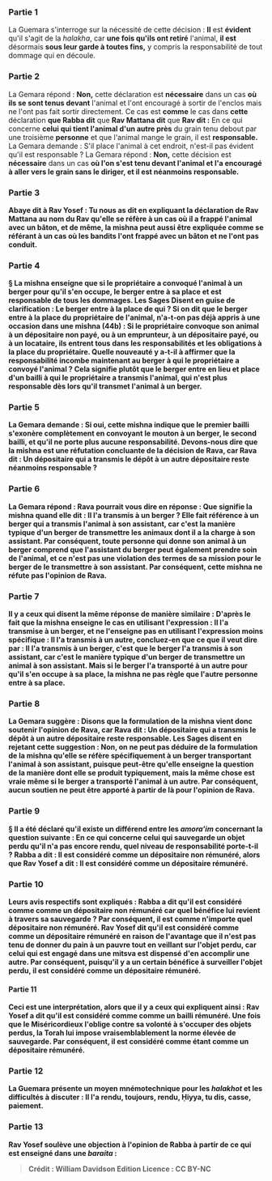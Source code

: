 
### Partie 1
La Guemara s'interroge sur la nécessité de cette décision : <b>Il</b> est <b>évident</b> qu'il s'agit de la <i>halakha</i>, car <b>une fois qu'ils ont retiré</b> l'animal, <b>il est</b> désormais <b>sous leur garde à toutes fins,</b> y compris la responsabilité de tout dommage qui en découle.

### Partie 2
La Gemara répond : <b>Non,</b> cette déclaration est <b>nécessaire</b> dans un cas <b>où ils se sont tenus devant</b> l'animal et l'ont encouragé à sortir de l'enclos mais ne l'ont pas fait sortir directement. Ce cas est <b>comme</b> le cas dans <b>cette</b> déclaration <b>que Rabba dit</b> que <b>Rav Mattana dit</b> que <b>Rav dit :</b> En ce qui concerne <b>celui qui tient l'animal d'un autre près</b> du grain tenu debout par une troisième <b>personne</b> et que l'animal mange le grain, il est <b>responsable.</b> La Gemara demande : S'il place l'animal à cet endroit, n'est-il pas évident qu'il est responsable ? La Gemara répond : <b>Non,</b> cette décision est <b>nécessaire</b> dans un cas <b>où l'on <b>s'est tenu devant l'animal</b> et l'a encouragé à aller vers le grain sans le diriger, et il est néanmoins responsable.

### Partie 3
<b>Abaye dit à Rav Yosef : Tu nous as dit</b> en expliquant la déclaration de Rav Mattana au nom du Rav qu'elle se réfère à un cas où <b>il a frappé</b> l'animal avec un bâton, <b>et</b> de même, la mishna peut <b>aussi</b> être expliquée comme se référant à un cas <b>où</b> les <b>bandits l'ont frappé</b> avec un bâton et ne l'ont pas conduit.

### Partie 4
§ La mishna enseigne que si le propriétaire a <b>convoqué</b> l'animal <b>à un berger</b> pour qu'il s'en occupe, <b>le berger entre</b> à sa place et est responsable de tous les dommages. Les Sages <b>Disent</b> en guise de clarification : Le berger entre <b>à la place de qui ? Si on dit</b> que le berger entre <b>à la place du propriétaire de l'animal,</b> n'a-t-on pas <b>déjà <b>appris à une occasion</b> dans une mishna (44b) : Si le propriétaire <b>convoque</b> son animal <b>à un dépositaire non payé, ou à un emprunteur, à un dépositaire payé, ou à un locataire, ils entrent tous</b> dans les responsabilités et les obligations <b>à la place du propriétaire.</b> Quelle nouveauté y a-t-il à affirmer que la responsabilité incombe maintenant au berger à qui le propriétaire a convoyé l'animal ? <b>Cela signifie plutôt que le berger entre <b>en lieu et place d'un bailli</b> à qui le propriétaire a transmis l'animal, qui n'est plus responsable dès lors qu'il transmet l'animal à un berger.

### Partie 5
La Gemara demande : Si oui, cette mishna indique que <b>le premier bailli s'exonère complètement</b> en convoyant le mouton à un berger, le second bailli, et qu'il ne porte plus aucune responsabilité. <b>Devons-nous dire que</b> la mishna est <b>une réfutation concluante de</b> la décision de <b>Rava, car Rava dit : Un dépositaire qui a transmis</b> le dépôt <b>à</b> un autre <b>dépositaire</b> reste néanmoins <b>responsable ?</b>

### Partie 6
La Gemara répond : <b>Rava</b> pourrait <b>vous dire</b> en réponse : <b>Que signifie la mishna quand elle dit : <b>Il l'a transmis à un berger ?</b> Elle fait référence à un berger qui a transmis l'animal <b>à</b> son <b>assistant, car c'est</b> la manière typique d'un berger de transmettre</b> les animaux dont il a la charge <b>à son assistant. </b> Par conséquent, toute personne qui donne son animal à un berger comprend que l'assistant du berger peut également prendre soin de l'animal, et ce n'est pas une violation des termes de sa mission pour le berger de le transmettre à son assistant. Par conséquent, cette mishna ne réfute pas l'opinion de Rava.

### Partie 7
<b>Il y a</b> ceux <b>qui disent</b> la même réponse de manière similaire : <b>D'après</b> le fait <b>que</b> la mishna <b>enseigne</b> le cas en utilisant l'expression : <b>Il l'a transmise à un berger, et ne l'enseigne pas</b> en utilisant l'expression moins spécifique : <b>Il l'a transmis à un autre, concluez-en</b> que <b>ce que</b> il veut dire par : <b>Il l'a transmis à un berger,</b> c'est que <b>le berger l'a transmis à son assistant, car c'est le</b> <b>manière typique d'un berger de transmettre</b> un animal <b>à son assistant. Mais</b> si le berger l'a transporté <b>à un autre</b> pour qu'il s'en occupe à sa place, la mishna ne <b>pas</b> règle que l'autre personne entre à sa place.

### Partie 8
La Gemara suggère : <b>Disons</b> que la formulation de la mishna vient donc <b>soutenir l'opinion de Rava</b>, <b>car Rava dit : Un dépositaire qui a transmis</b> le dépôt <b>à</b> un autre <b>dépositaire</b> reste <b>responsable.</b> Les Sages <b>disent</b> en rejetant cette suggestion : <b>Non,</b> on ne peut pas déduire de la formulation de la mishna qu'elle se réfère spécifiquement à un berger transportant l'animal à son assistant, puisque <b>peut-être qu'elle enseigne la question de la manière dont elle</b> se produit typiquement, <b>mais la même chose est vraie</b> même si le berger a transporté l'animal <b>à un autre.</b> Par conséquent, aucun soutien ne peut être apporté à partir de là pour l'opinion de Rava.

### Partie 9
§ <b>Il a été déclaré</b> qu'il existe un différend entre les <i>amora'im</i> concernant la question suivante : En ce qui concerne <b>celui qui sauvegarde un objet perdu</b> qu'il n'a pas encore rendu, quel niveau de responsabilité porte-t-il ? <b>Rabba a dit :</b> Il est considéré <b>comme un dépositaire non rémunéré,</b> alors que <b>Rav Yosef a dit :</b> Il est considéré <b>comme un dépositaire rémunéré.</b>

### Partie 10
Leurs avis respectifs sont expliqués : <b>Rabba a dit</b> qu'il est considéré comme <b>comme un dépositaire non rémunéré</b> car <b>quel bénéfice lui revient</b> à travers sa sauvegarde ? Par conséquent, il est comme n'importe quel dépositaire non rémunéré. <b>Rav Yosef dit</b> qu'il est considéré comme <b>comme un dépositaire rémunéré en raison de l'avantage que</b> il n'est <b>pas tenu de donner du pain à un pauvre</b> tout en veillant sur l'objet perdu, car celui qui est engagé dans une mitsva est dispensé d'en accomplir une autre. Par conséquent, puisqu'il y a un certain bénéfice à surveiller l'objet perdu, <b>il est</b> considéré comme <b>un dépositaire rémunéré.</b>

#### Partie 11
Ceci est une interprétation, alors que <b>il y a</b> ceux <b>qui expliquent ainsi : Rav Yosef a dit</b> qu'il est considéré comme <b>comme un bailli rémunéré. Une fois que le Miséricordieux l'oblige contre sa volonté</b> à s'occuper des objets perdus, la Torah lui impose vraisemblablement la norme élevée de sauvegarde. Par conséquent, il est considéré comme étant <b>comme un dépositaire rémunéré.</b>

### Partie 12
La Guemara présente <b>un moyen mnémotechnique</b> pour les <i>halakhot</i> et les difficultés à discuter : <b>Il l'a rendu, toujours, rendu, Ḥiyya, tu dis, casse, paiement.</b>

### Partie 13
<b>Rav Yosef soulève une objection à</b> l'opinion de <b>Rabba</b> à partir de ce qui est enseigné dans une <i>baraita</i> :

>Crédit : William Davidson Edition
>Licence : CC BY-NC